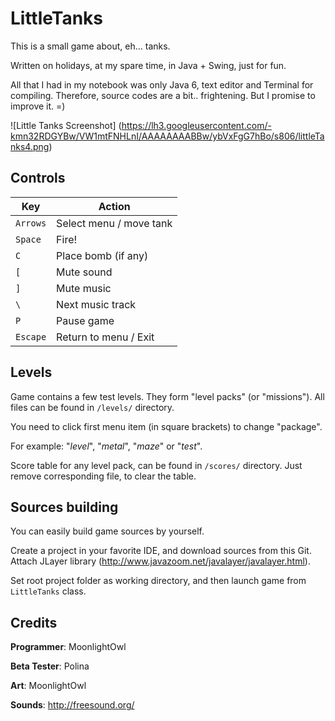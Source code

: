 # LittleTanks
This is a small game about, eh... tanks.

Written on holidays, at my spare time, in Java + Swing, just for fun.

All that I had in my notebook was only Java 6, text editor and Terminal for compiling. 
Therefore, source codes are a bit.. frightening. But I promise to improve it. =)

![Little Tanks Screenshot]
(https://lh3.googleusercontent.com/-kmn32RDGYBw/VW1mtFNHLnI/AAAAAAAABBw/ybVxFgG7hBo/s806/littleTanks4.png)

## Controls
Key | Action
--- | ---
`Arrows` | Select menu / move tank
`Space` | Fire!
`C` | Place bomb (if any)
`[` | Mute sound
`]` | Mute music
`\` | Next music track 
`P` | Pause game
`Escape` | Return to menu / Exit

## Levels
Game contains a few test levels. They form "level packs" (or "missions"). All files can be found in `/levels/` directory.

You need to click first menu item (in square brackets) to change "package".

For example: "_level_", "_metal_", "_maze_" or "_test_".

Score table for any level pack, can be found in `/scores/` directory. Just remove corresponding file, to clear the table. 


## Sources building
You can easily build game sources by yourself.

Create a project in your favorite IDE, and download sources from this Git.
Attach JLayer library (http://www.javazoom.net/javalayer/javalayer.html).

Set root project folder as working directory, and then launch game from `LittleTanks` class. 


## Credits
**Programmer**: MoonlightOwl

**Beta Tester**: Polina

**Art**: MoonlightOwl

**Sounds**: http://freesound.org/

